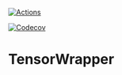 <!--
  ~ Copyright 2022 NWChemEx-Project
  ~
  ~ Licensed under the Apache License, Version 2.0 (the "License");
  ~ you may not use this file except in compliance with the License.
  ~ You may obtain a copy of the License at
  ~
  ~ http://www.apache.org/licenses/LICENSE-2.0
  ~
  ~ Unless required by applicable law or agreed to in writing, software
  ~ distributed under the License is distributed on an "AS IS" BASIS,
  ~ WITHOUT WARRANTIES OR CONDITIONS OF ANY KIND, either express or implied.
  ~ See the License for the specific language governing permissions and
  ~ limitations under the License.
-->

[![Actions](https://github.com/NWChemEx-Project/TensorWrapper/workflows/C_C++_CI/badge.svg)](https://github.com/NWChemEx-Project/TensorWrapper)

[![Codecov](https://codecov.io/github/NWChemEx-Project/TensorWrapper/branch/master/graphs/sunburst.svg?token=MwvRQD5eUW)](https://codecov.io/github/NWChemEx-Project/TensorWrapper/branch/master)

# TensorWrapper
